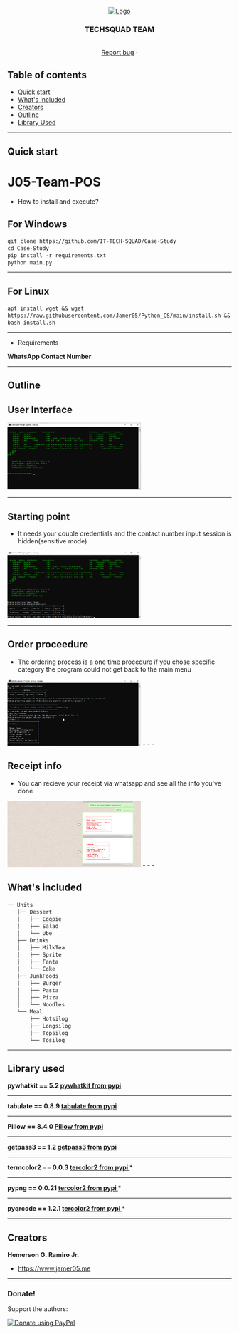 <p align="center">
  <a href="https://avatars.githubusercontent.com/u/90885275?s=400&u=1689d81422a96c1d35abd891ea795b3ea566b0c4&v=4e">
    <img src="https://avatars.githubusercontent.com/u/90885275?s=400&u=1689d81422a96c1d35abd891ea795b3ea566b0c4&v=4" alt="Logo" width=72 height=72>
  </a>

  <h3 align="center">TECHSQUAD TEAM</h3>

  <p align="center">
    <br>
    <a href="https://github.com/IT-TECH-SQUAD/Case-Study/issues">Report bug</a>
    ·
  </p>
</p>


## Table of contents

- [Quick start](#quick-start)
- [What's included](#whats-included)
- [Creators](#creators)
- [Outline](#outline)
- [Library Used](#library-used)

- - -

## Quick start

# J05-Team-POS

- How to install and execute?

## For Windows
```
git clone https://github.com/IT-TECH-SQUAD/Case-Study
cd Case-Study
pip install -r requirements.txt
python main.py
```
- - -
## For Linux
```
apt install wget && wget https://raw.githubusercontent.com/Jamer05/Python_CS/main/install.sh && bash install.sh
```
- - -
- Requirements

**WhatsApp Contact Number**
- - -

## Outline 

## User Interface
<img src="assets/UI.png" alt="UI" width=300 height=150>

- - -

## Starting point
- It needs your couple credentials and the contact number input session is hidden(sensitive mode)
<img src="assets/startingpoint.png" alt="UI" width=300 height=150>

- - -

## Order proceedure
- The ordering process is a one time procedure if you chose specific category the program could not get back to the main menu
<img src="assets/ordered.png" alt="UI" width=300 height=150>
- - -

## Receipt info
- You can recieve your receipt via whatsapp and see all the info you've done 
<img src="assets/sending reciept.png" alt="UI" width=300 height=150>
- - -

## What's included

```Food Category by [Unit]
── Units
   ├── Dessert
   │   ├── Eggpie
   │   ├── Salad
   │   └── Ube
   ├── Drinks
   │   ├── MilkTea
   │   ├── Sprite
   │   ├── Fanta
   │   └── Coke
   ├── JunkFoods
   │   ├── Burger
   │   ├── Pasta
   │   ├── Pizza
   │   └── Noodles
   └── Meal
       ├── Hotsilog
       ├── Longsilog
       ├── Topsilog
       └── Tosilog
```
- - -

## Library used

**pywhatkit == 5.2  [pywhatkit from pypi ](https://pypi.org/project/pywhatkit/)**
- - -

**tabulate == 0.8.9 [tabulate from pypi ](https://pypi.org/project/tabulate/)**
- - -

**Pillow == 8.4.0   [Pillow from pypi ](https://pypi.org/project/Pillow/)**
- - -

**getpass3 == 1.2   [getpass3 from pypi ](https://pypi.org/project/getpass3/)**
- - -

**termcolor2 == 0.0.3 [tercolor2 from pypi ](https://pypi.org/project/termcolor2/)***
- - -

**pypng == 0.0.21 [tercolor2 from pypi ](https://pypi.org/project/pypng/)***
- - -

**pyqrcode == 1.2.1 [tercolor2 from pypi ](https://pypi.org/project/pyqrcode/)***
- - -


## Creators

**Hemerson G. Ramiro Jr.**

- <https://www.jamer05.me>
- - -
### Donate!
Support the authors:

<noscript><a href="https://www.paypal.com/donate/?hosted_button_id=RRBSABBYCBW4L"><img alt="Donate using PayPal" src="https://www.paypalobjects.com/webstatic/en_US/i/buttons/checkout-logo-small.png"></a></noscript>
